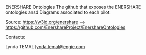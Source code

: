 ENERSHARE Ontologies The github that exposes the ENERSHARE ontologies
ansd Diagrams associated to each pilot:

Source:
https://w3id.org/enershare -->  
https://github.com/EnershareProject/EnershareOntologies

Contacts:

Lynda TEMAL lynda.temal@engie.com